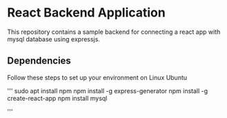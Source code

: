 # React Backend Application

This repository contains a sample backend for connecting a react app with mysql database using expressjs.

## Dependencies

Follow these steps to set up your environment on Linux Ubuntu


'''
sudo apt install npm
npm install -g express-generator
npm install -g create-react-app
npm install mysql

'''